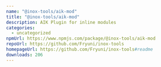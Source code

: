 ```yaml
---
name: "@inox-tools/aik-mod"
title: "@inox-tools/aik-mod"
description: AIK Plugin for inline modules
categories:
  - uncategorized
npmUrl: https://www.npmjs.com/package/@inox-tools/aik-mod
repoUrl: https://github.com/Fryuni/inox-tools
homepageUrl: https://github.com/Fryuni/inox-tools#readme
downloads: 206
---
```

